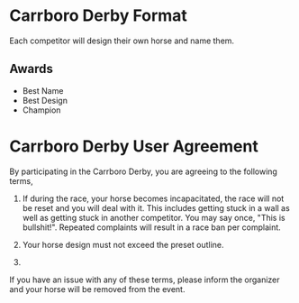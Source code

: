 # Carrboro Derby Format

Each competitor will design their own horse and name them. 

## Awards
- Best Name
- Best Design
- Champion

# Carrboro Derby User Agreement

By participating in the Carrboro Derby, you are agreeing to the following terms,

1. If during the race, your horse becomes incapacitated, the race will not be reset and you will deal with it. This includes getting stuck in a wall as well as getting stuck in another competitor. You may say once, "This is bullshit!". Repeated complaints will result in a race ban per complaint. 

2. Your horse design must not exceed the preset outline. 

3. 


If you have an issue with any of these terms, please inform the organizer and your horse will be removed from the event. 